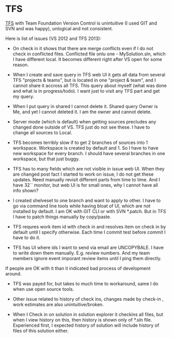 
TFS
===

[TFS] with Team Foundation Version Control is unintuitive (I used GIT and SVN and was happy), unlogical and not consistent.

Here is list of issues (VS 2012 and TFS 2013):

- On check in it shows that there are merge conflicts even if I do not check in conflicted files. Conflicted file onlu one - MySolution.sln, which I have different local. It becomes different right after VS open for some reason.

- When I create and save query in TFS web UI it gets all data from several TFS "projects & teams", but is located in one "project & team", and I cannot share it accross all TFS. This query about myself (what was done and what is in progress/todo). I want just to visit any TFS part and get my query.

- When I put query in shared I cannot delete it. Shared query Owner is Me, and yet I cannot deleted it. I am the owner and cannot delete.

- Server mode (which is default) when getting sources precludes any changed done outside of VS. TFS just do not see these. I have to change all sources to Local.

- TFS becomes terribly slow if to get 2 branches of sources into 1 workspace. Workspace is created by default and 1. So I have to have new workspace for every branch. I should have several branches in one workspace, but that just buggy.

- TFS has to many fields which are not visible in issue web UI. When they are changed post fact I started to work on issue, I do not get these updates. Need manually revisit different parts from time to time. And I have 32`` monitor, but web UI is for small ones, why I cannot have all info shown?

- I created shelveset to one branch and want to apply to other. I have to go via command line tools while having bloat of UI, which are not installed by default. I am OK with GIT CLI or with SVN *.patch. But in TFS I have to patch things manually by copy/paste.

- TFS requres work item id with check in and resolves item on check in by default until I specify otherwise. Each time I commit test before commit I have to do it.

- TFS has UI where ids I want to send via email are UNCOPYBALE. I have to write down them manually. E.g. review numbers. And my team members ignore event imporant review items until I ping them directly.

If people are OK with it than it indicated bad process of development around.

- TFS was payed for, but takes to much time to workaround, same I do when use open source tools.

- Other issue related to history of check ins, changes made by check-in , work estimates are also unintuitive/broken.

- When I Check in on solution in solution explorer it checkins all files, but when I view history on this, then history is shown only of *.sln file. Experienced first, I expected history of solution will include history of files of this solution either.

[TFS]: https://en.wikipedia.org/wiki/Team_Foundation_Server


